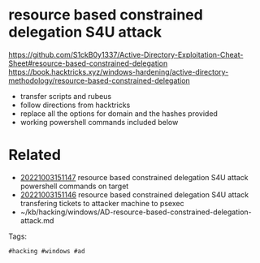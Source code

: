 # resource based constrained delegation S4U attack
https://github.com/S1ckB0y1337/Active-Directory-Exploitation-Cheat-Sheet#resource-based-constrained-delegation
https://book.hacktricks.xyz/windows-hardening/active-directory-methodology/resource-based-constrained-delegation
- transfer scripts and rubeus
- follow directions from hacktricks
- replace all the options for domain and the hashes provided
- working powershell commands included below

# Related

- [20221003151147](/zet/20221003151147/README.md) resource based constrained delegation S4U attack powershell commands on target
- [20221003151146](/zet/20221003151146/README.md) resource based constrained delegation S4U attack transfering tickets to attacker machine to psexec
- ~/kb/hacking/windows/AD-resource-based-constrained-delegation-attack.md

Tags:

    #hacking #windows #ad 
